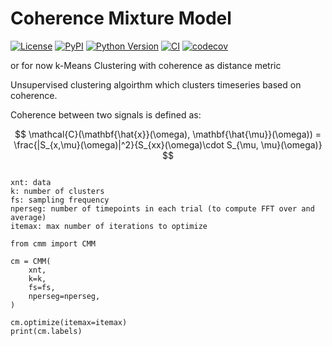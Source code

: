 # Coherence Mixture Model

[![License](https://img.shields.io/pypi/l/cmm.svg?color=green)](https://github.com/vrutten/cmm/raw/main/LICENSE)
[![PyPI](https://img.shields.io/pypi/v/cmm.svg?color=green)](https://pypi.org/project/cmm)
[![Python Version](https://img.shields.io/pypi/pyversions/cmm.svg?color=green)](https://python.org)
[![CI](https://github.com/vrutten/cmm/actions/workflows/ci.yml/badge.svg)](https://github.com/vrutten/cmm/actions/workflows/ci.yml)
[![codecov](https://codecov.io/gh/vrutten/cmm/branch/main/graph/badge.svg)](https://codecov.io/gh/vrutten/cmm)

or for now k-Means Clustering with coherence as distance metric

Unsupervised clustering algoirthm which clusters timeseries based on coherence.


Coherence between two signals is defined as:
```math
 \mathcal{C}(\mathbf{\hat{x}}(\omega), \mathbf{\hat{\mu}}(\omega)) = \frac{|S_{x,\mu}(\omega)|^2}{S_{xx}(\omega)\cdot S_{\mu, \mu}(\omega)} 
 ```


``` demo code

xnt: data
k: number of clusters
fs: sampling frequency
nperseg: number of timepoints in each trial (to compute FFT over and average)
itemax: max number of iterations to optimize

```

```
from cmm import CMM

cm = CMM(
    xnt,
    k=k,
    fs=fs,
    nperseg=nperseg,
)

cm.optimize(itemax=itemax)
print(cm.labels)
```
